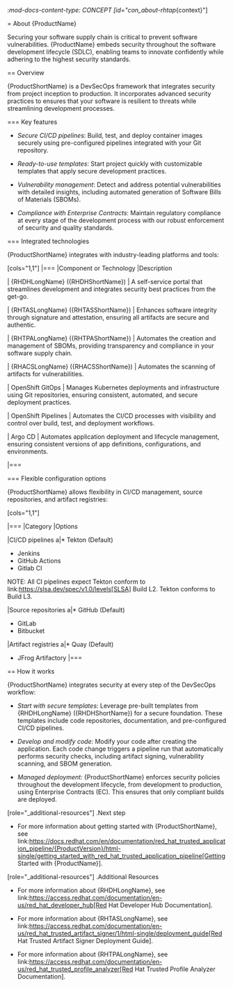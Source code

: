 :_mod-docs-content-type: CONCEPT
[id="con_about-rhtap_{context}"]

= About {ProductName}

Securing your software supply chain is critical to prevent software vulnerabilities. {ProductName} embeds security throughout the software development lifecycle (SDLC), enabling teams to innovate confidently while adhering to the highest security standards.

== Overview

{ProductShortName} is a DevSecOps framework that integrates security from project inception to production. It incorporates advanced security practices to ensures that your software is resilient to threats while streamlining development processes.

=== Key features

* *Secure CI/CD pipelines*: Build, test, and deploy container images securely using pre-configured pipelines integrated with your Git repository.

* *Ready-to-use templates*: Start project quickly with customizable templates that apply secure development practices.

* *Vulnerability management*: Detect and address potential vulnerabilities with detailed insights, including automated generation of Software Bills of Materials (SBOMs).

* *Compliance with Enterprise Contracts*: Maintain regulatory compliance at every stage of the development process with our robust enforcement of security and quality standards.

=== Integrated technologies

{ProductShortName} integrates with industry-leading platforms and tools:

[cols="1,1"]
|===
|Component or Technology |Description

| {RHDHLongName} ({RHDHShortName}) | A self-service portal that streamlines development and integrates security best practices from the get-go.

| {RHTASLongName} ({RHTASShortName}) | Enhances software integrity through signature and attestation, ensuring all artifacts are secure and authentic.

| {RHTPALongName} ({RHTPAShortName}) | Automates the creation and management of SBOMs, providing transparency and compliance in your software supply chain.

| {RHACSLongName} ({RHACSShortName}) | Automates the scanning of artifacts for vulnerabilities.

| OpenShift GitOps | Manages Kubernetes deployments and infrastructure using Git repositories, ensuring consistent, automated, and secure deployment practices.

| OpenShift Pipelines | Automates the CI/CD processes with visibility and control over build, test, and deployment workflows.

| Argo CD | Automates application deployment and lifecycle management, ensuring consistent versions of app definitions, configurations, and environments.

|===

=== Flexible configuration options

{ProductShortName} allows flexibility in CI/CD management, source repositories, and artifact registries:

[cols="1,1"]

|===
|Category |Options

|CI/CD pipelines
a|* Tekton (Default)
* Jenkins
* GitHub Actions
* Gitlab CI

NOTE: All CI pipelines expect Tekton conform to link:https://slsa.dev/spec/v1.0/levels[SLSA] Build L2. Tekton conforms to Build L3.

|Source repositories
a|* GitHub (Default)
* GitLab
* Bitbucket

|Artifact registries
a|* Quay (Default)
* JFrog Artifactory
|===

== How it works

{ProductShortName} integrates security at every step of the DevSecOps workflow:

* *Start with secure templates:* Leverage pre-built templates from {RHDHLongName} ({RHDHShortName}) for a secure foundation. These templates include code repositories, documentation, and pre-configured CI/CD pipelines.

* *Develop and modify code:* Modify your code after creating the application. Each code change triggers a pipeline run that automatically performs security checks, including artifact signing, vulnerability scanning, and SBOM generation.

* *Managed deployment:* {ProductShortName} enforces security policies throughout the development lifecycle, from development to production, using Enterprise Contracts (EC). This ensures that only compliant builds are deployed.

[role="_additional-resources"]
.Next step

* For more information about getting started with {ProductShortName}, see link:https://docs.redhat.com/en/documentation/red_hat_trusted_application_pipeline/{ProductVersion}/html-single/getting_started_with_red_hat_trusted_application_pipeline[Getting Started with {ProductName}].

[role="_additional-resources"]
.Additional Resources

* For more information about {RHDHLongName}, see link:https://access.redhat.com/documentation/en-us/red_hat_developer_hub[Red Hat Developer Hub Documentation].

* For more information about {RHTASLongName}, see link:https://access.redhat.com/documentation/en-us/red_hat_trusted_artifact_signer/1/html-single/deployment_guide[Red Hat Trusted Artifact Signer Deployment Guide].

* For more information about {RHTPALongName}, see link:https://access.redhat.com/documentation/en-us/red_hat_trusted_profile_analyzer[Red Hat Trusted Profile Analyzer Documentation].
